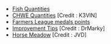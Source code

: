 - [Fish Quantities](https://github.com/golmal1965/bigfarm/blob/master/FHWE_Quantities.md)
- [CHWE Quantities](https://github.com/golmal1965/bigfarm/blob/master/CHWE_Quantities.md) [Credit : K3VIN]
- [Farmers League medals points](https://github.com/golmal1965/bigfarm/blob/master/FL_Medal_points.md)
- [Improvement Tips](https://github.com/golmal1965/bigfarm/blob/master/improvement_tips.md)  [Credit : DrMarky]
- [Horse Meadow](https://github.com/golmal1965/bigfarm/blob/master/horse_meadow.md) [Credit : JVD]

